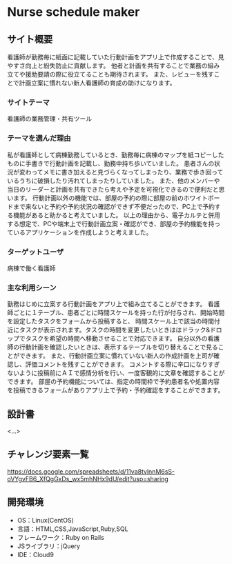 # Nurse schedule maker

## サイト概要
看護師が勤務毎に紙面に記載していた行動計画をアプリ上で作成することで、見やすさ向上と紛失防止に貢献します。
他者と計画を共有することで業務の組み立てや援助要請の際に役立てることも期待されます。
また、レビューを残すことで計画立案に慣れない新人看護師の育成の助けになります。

### サイトテーマ
看護師の業務管理・共有ツール

### テーマを選んだ理由
私が看護師として病棟勤務しているとき、勤務毎に病棟のマップを紙コピーしたものに手書きで行動計画を記載し、勤務中持ち歩いていました。
患者さんの状況が変わってメモに書き加えると見づらくなってしまったり、業務で歩き回っているうちに破損したり汚れてしまったりしていました。
また、他のメンバーや当日のリーダーと計画を共有できたら考えや予定を可視化できるので便利だと思います。
行動計画以外の機能では、部屋の予約の際に部屋の前のホワイトボードまで来ないと予約や予約状況の確認ができず不便だったので、PC上で予約する機能があると助かると考えていました。
以上の理由から、電子カルテと併用する想定で、PCや端末上で行動計画立案・確認ができ、部屋の予約機能を持っているアプリケーションを作成しようと考えました。

### ターゲットユーザ
病棟で働く看護師

### 主な利用シーン
勤務はじめに立案する行動計画をアプリ上で組み立てることができます。
看護師ごとに１テーブル、患者ごとに時間スケールを持った行が付与され、開始時間を設定したタスクをフォームから投稿すると、
時間スケール上で該当の時間付近にタスクが表示されます。タスクの時間を変更したいときははドラック&ドロップでタスクを希望の時間へ移動させることで対応できます。
自分以外の看護師の行動計画を確認したいときは、表示するテーブルを切り替えることで見ることができます。
また、行動計画立案に慣れていない新人の作成計画を上司が確認し、評価コメントを残すことができます。
コメントする際に辛口になりすぎないように投稿前にＡＩで感情分析を行い、一度客観的に文章を確認することができます。
部屋の予約機能については、指定の時間枠で予約患者名や処置内容を投稿できるフォームがありアプリ上で予約・予約確認をすることができます。


## 設計書
<...>

## チャレンジ要素一覧
https://docs.google.com/spreadsheets/d/11va8tvlnnM6sS-oVYgvFB6_XfQgGxDs_wx5mhNHx9dU/edit?usp=sharing

## 開発環境
- OS：Linux(CentOS)
- 言語：HTML,CSS,JavaScript,Ruby,SQL
- フレームワーク：Ruby on Rails
- JSライブラリ：jQuery
- IDE：Cloud9
